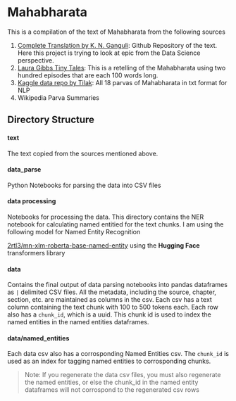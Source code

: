 # Mahabharata
This is a compilation of the text of Mahabharata from the following sources

1. [Complete Translation by K. N. Ganguli](https://github.com/kunjee17/mahabharata/tree/master): Github Repository of the text. Here this project is trying to look at epic from the Data Science perspective.
2. [Laura Gibbs Tiny Tales](https://microfables.blogspot.com/2020/11/tiny-tales-from-mahabharata.html): This is a retelling of the Mahabharata using two hundred episodes that are each 100 words long. 
3. [Kaggle data repo by Tilak](https://www.kaggle.com/datasets/tilakd/mahabharata): All 18 parvas of Mahabharata in txt format for NLP
4. Wikipedia Parva Summaries

## Directory Structure

#### text
The text copied from the sources mentioned above. 

#### data_parse
Python Notebooks for parsing the data into CSV files 

#### data processing
Notebooks for processing the data. This directory contains the NER notebook for calculating named entitied for the text chunks. I am using the following model for Named Entity Recognition

[2rtl3/mn-xlm-roberta-base-named-entity](https://huggingface.co/2rtl3/mn-xlm-roberta-base-named-entity) using the **Hugging Face** transformers library

#### data
Contains the final output of data parsing notebooks into pandas dataframes as `|` delimited CSV files. All the metadata, including the source, chapter, section, etc. are maintained as columns in the csv. Each csv has a text column containing the text chunk with 100 to 500 tokens each. Each row also has a `chunk_id`, which is a uuid. This chunk id is used to index the named entities in the named entities dataframes.  

#### data/named_entities
Each data csv also has a corrosponding Named Entities csv. The `chunk_id` is used as an index for tagging named entities to corrosponding chunks.


> Note: If you regenerate the data csv files, you must also regenerate the named entities, or else the chunk_id in the named entity dataframes will not corrospond to the regenerated csv rows


